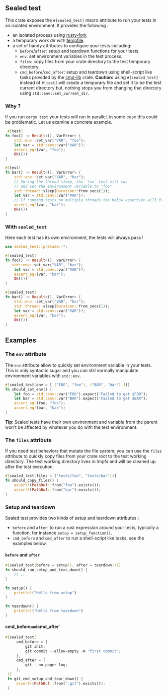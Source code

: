 ## Sealed test

This crate exposes the `#[sealed_test]` macro attribute to run your tests in an isolated environment.
It provides the following :
- an isolated process using [rusty-fork](https://crates.io/crates/two-rusty-forks)
- a temporary work dir with [tempfile](https://crates.io/crates/tempfile).
- a set of handy attributes to configure your tests including:
  - `before`/`after`: setup and teardown functions for your tests.
  - `env`: set environment variables in the test process.
  - `files`: copy files from your crate directory to the test temporary directory.
  - `cmd_before`/`cmd_after`: setup and teardown using shell-script like tasks provided by the [cmd-lib](https://docs.rs/cmd_lib/1.3.0/cmd_lib/index.html) crate.
**Caution:** using `#[sealed_test]` instead of `#[test]` will create a temporary file
and set it to be the test current directory but, nothing stops you from changing that directory
using `std::env::set_current_dir`.

### Why ?

If you run `cargo test` your tests will run in parallel, in some case this could be problematic.
Let us examine a concrete example.

```rust
 #[test]
fn foo() -> Result<(), VarError> {
    std::env::set_var("VAR", "foo");
    let var = std::env::var("VAR")?;
    assert_eq!(var, "foo");
    Ok(())
}

#[test]
fn bar() -> Result<(), VarError> {
    std::env::set_var("VAR", "bar");
    // During the thread sleep, the `foo` test will run
    // and set the environment variable to "foo"
    std::thread::sleep(Duration::from_secs(1));
    let var = std::env::var("VAR")?;
    // If running tests on multiple threads the below assertion will fail
    assert_eq!(var, "bar");
    Ok(())
}
```

### With `sealed_test`

Here each test has its own environment, the tests will always pass !

```rust
use sealed_test::prelude::*;

#[sealed_test]
fn foo() -> Result<(), VarError> {
   std::env::set_var("VAR", "bar");
    let var = std::env::var("VAR")?;
    assert_eq!(var, "bar");
    Ok(())
}

#[sealed_test]
fn bar() -> Result<(), VarError> {
    std::env::set_var("VAR", "bar");
    std::thread::sleep(Duration::from_secs(1));
    let var = std::env::var("VAR")?;
    assert_eq!(var, "bar");
    Ok(())
}
```
## Examples

### The `env` attribute

The `env` attribute allow to quickly set environment variable in your tests.
This is only syntactic sugar and you can still normally manipulate environment variables with `std::env`.

```rust
#[sealed_test(env = [ ("FOO", "foo"), ("BAR", "bar") ])]
fn should_set_env() {
    let foo = std::env::var("FOO").expect("Failed to get $FOO");
    let bar = std::env::var("BAR").expect("Failed to get $BAR");
    assert_eq!(foo, "foo");
    assert_eq!(bar, "bar");
}
```

**Tip**: Sealed tests have their own environment and variable from the parent
won't be affected by whatever you do with the test environment.

### The `files` attribute

If you need test behaviors that mutate the file system, you can use the `files`
attribute to quickly copy files from your crate root to the test working directory.
The test working directory lives in tmpfs and will be cleaned up after the test execution.

```rust
#[sealed_test(files = ["tests/foo", "tests/bar"])]
fn should_copy_files() {
    assert!(PathBuf::from("foo").exists());
    assert!(PathBuf::from("bar").exists());
}
```
### Setup and teardown

Sealed test provides two kinds of setup and teardown attributes :
- `before` and `after`: to run a rust expression around your tests, typically a function, for instance `setup = setup_function()`.
- `cmd_before` and `cmd_after` to run a  shell-script like tasks, see the examples below.

#### `before` and `after`

```rust
#[sealed_test(before = setup(), after = teardown())]
fn should_run_setup_and_tear_down() {
    // ...
}

fn setup() {
    println!("Hello from setup")
}

fn teardown() {
    println!("Hello from teardown")
}
```

#### cmd_before` and `cmd_after`

```rust
#[sealed_test(
     cmd_before = {
         git init;
         git commit --allow-empty -m "first commit";
     },
     cmd_after = {
         git --no-pager log;
     },
 )]
 fn git_cmd_setup_and_tear_down() {
     assert!(PathBuf::from(".git").exists());
 }
```
